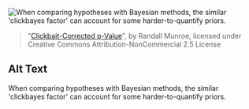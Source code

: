 ![When comparing hypotheses with Bayesian methods, the similar 'clickbayes factor' can account for some harder-to-quantify priors.](https://imgs.xkcd.com/comics/clickbait_corrected_p_value.png)
> "[Clickbait-Corrected p-Value](https://xkcd.com/2001/)", by Randall Munroe, licensed under Creative Commons Attribution-NonCommercial 2.5 License

## Alt Text
When comparing hypotheses with Bayesian methods, the similar 'clickbayes factor' can account for some harder-to-quantify priors.
